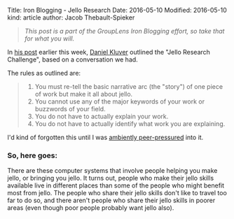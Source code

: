 Title: Iron Blogging - Jello Research
Date: 2016-05-10
Modified: 2016-05-10
kind: article
author: Jacob Thebault-Spieker

> _This post is a part of the GroupLens Iron Blogging effort, so take that for what you will._

In [his post](http://www-users.cs.umn.edu/~kluver/jello-research-challenge.html) earlier this week, [Daniel Kluver](https://twitter.com/OrigamiTeacher/) outlined the "Jello Research Challenge", based on a conversation we had.

The rules as outlined are:

> 1. You must re-tell the basic narrative arc (the "story") of one piece of work but make it all about jello.
> 2. You cannot use any of the major keywords of your work or buzzwords of your field.
> 3. You do not have to actually explain your work.
> 4. You do not have to actually identify what work you are explaining.

I'd kind of forgotten this until I was [ambiently peer-pressured](https://mobile.twitter.com/OrigamiTeacher/status/730103571530702848) into it.

### So, here goes:
There are these computer systems that involve people helping you make jello, or bringing you jello. It turns out, people who make their jello skills available live in different places than some of the people who might benefit most from jello. The people who share their jello skills don't like to travel too far to do so, and there aren't people who share their jello skills in poorer areas (even though poor people probably want jello also).
